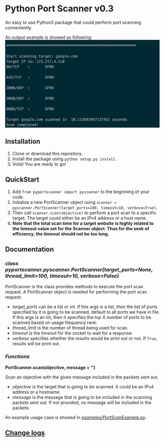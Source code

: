 # Python Port Scanner v0.3

An easy to use Python3 package that could perform port scanning conveniently.

An output example is showed as following:  
![Output Example](https://github.com/YaokaiYang-assaultmaster/py3PortScanner/blob/master/ExampleGraph/portscanner_output_new.png)

## Installation  
1. Clone or download this repository.
2. Install the package using `python setup.py install`.   
3. Voilà! You are ready to go!

## QuickStart
1. Add `from pyportscanner import pyscanner` to the beginning of your code.
2. Initialize a new PortScanner object using `scanner = pyscanner.PortScanner(target_ports=100, timeout=10, verbose=True)`.
3. Then call `scanner.scan(objective)` to perform a port scan to a specific target.
The target could either be an IPv4 address or a host name.
4. __Note that the total scan time for a target website is highly related to the timeout value set for the Scanner object. Thus for the seek of efficiency, the timeout should not be too long.__

## Documentation 
### _class pyportscanner.pyscanner.PortScanner(target_ports=None, thread_limit=100, timeout=10, verbose=False)_
PortScanner is the class provides methods to execute the port scan request. A PortScanner object is needed for performing
the port scan request.  

- _target_ports_ can be a list or int. If this args is a list, then the list of ports specified by it is going to be scanned, 
default to all ports we have in file. If this args is an int, then it specifies the top X number of ports to be scanned based on usage
frequency rank.
- _thread_limit_ is the number of thread being used for scan.  
- _timeout_ is the timeout for the socket to wait for a response.
- _verbose_ specifies whether the results would be print out or not. If `True`, results will be print out. 

### _Functions_  
__PortScanner.scan(objective, message = '')__ 

Scan an objective with the given message included in the packets sent out.  

- _objective_ is the target that is going to be scanned. It could be an IPv4 address or a hostname.  
- _message_ is the message that is going to be included in the scanning packets sent out. If not provided, no message will be included in the packets.    

An example usage case is showed in [_examples/PortScanExample.py_](https://github.com/YaokaiYang-assaultmaster/py3PortScanner/blob/master/examples/PortScanExample.py).  

## [Change logs](https://github.com/YaokaiYang-assaultmaster/py3PortScanner/blob/master/CHANGELOG.md)
